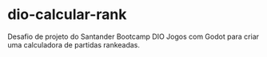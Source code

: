 # dio-calcular-rank
Desafio de projeto do Santander Bootcamp DIO Jogos com Godot para criar uma calculadora de partidas rankeadas.
